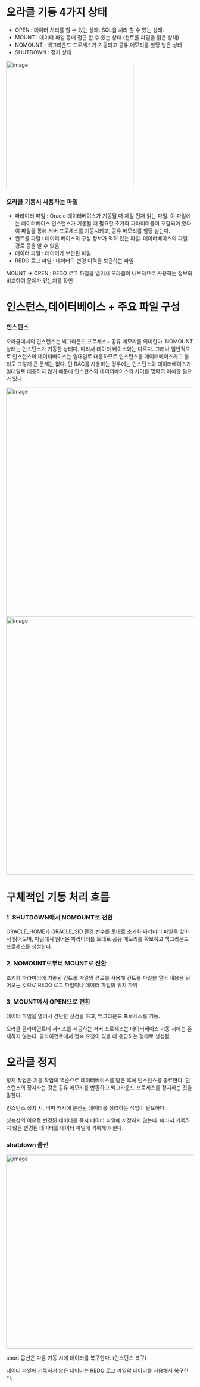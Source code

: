 

# 오라클 기동 4가지 상태

- OPEN : 데이터 처리를 할 수 있는 상태. SQL을 처리 할 수 있는 상태.
- MOUNT : 데이터 파일 등에 접근 할 수 있는 상태.(컨트롤 파일을 읽은 상태)
- NOMOUNT : 백그라운드 프로세스가 기동되고 공유 메모리를 할당 받은 상태
- SHUTDOWN : 정지 상태

<img width="342" alt="image" src="https://github.com/jeongye01/TIL/assets/74299317/eee99f0c-53f5-4ada-a595-8e3f01e15cca">

### 오라클 기동시 사용하는 파일

* 파라미터 파일 : Oracle 데이터베이스가 기동될 때 제일 먼저 읽는 파일. 이 파일에는 데이터베이스 인스턴스가 기동될 때 필요한 초기화 파라미터들이 포함되어 있다. 이 파일을 통해 서버 프로세스를 기동시키고, 공유 메모리를 할당 받는다. 
* 컨트롤 파일 : 데이터 베이스의 구성 정보가 적혀 있는 파일. 데이터베이스의 파일 경로 등을 알 수 있음
* 데이터 파일 : 데이터가 보관된 파일
* REDO 로그 파일 : 데이터의 변경 이력을 보관하는 파일

MOUNT → OPEN : REDO 로그 파일을 열어서 오라클이 내부적으로 사용하는 정보와 비교하여 문제가 있는지를 확인 

# 인스턴스,데이터베이스 + 주요 파일 구성

### 인스턴스

 오라클에서의 인스턴스는 백그라운드 프로세스+ 공유 메모리를 의미한다. NOMOUNT 상태는 인스턴스가 기동한 상태다. 따라서 데이터 베이스와는 다르다. 그러나 일반적으로 인스턴스와 데이터베이스는 일대일로 대응하므로 인스턴스를 데이터베이스라고 불러도 그렇게 큰 문제는 없다.  단 RAC를 사용하는 경우에는 인스턴스와 데이터베이스가 일대일로 대응하지 않기 때문에 인스턴스와 데이터베이스의 차이를 명확히 이해할 필요가 있다.

<img width="615" alt="image" src="https://github.com/jeongye01/TIL/assets/74299317/38ac5772-4878-4141-b039-ee28b9be9784">

<img width="692" alt="image" src="https://github.com/jeongye01/TIL/assets/74299317/7c5b7611-27f7-4330-a1e6-2442efc35d23">


# 구체적인 기동 처리 흐름

### 1. SHUTDOWN에서 NOMOUNT로 전환

ORACLE_HOME과 ORACLE_SID 환경 변수를 토대로 초기화 파라미터 파일을 찾아서 읽어오며, 파일에서 읽어온 파라미터를 토대로 공유 메모리를 확보하고 백그라운드 프로세스를 생성한다. 

### 2. NOMOUNT로부터 MOUNT로 전환

초기화 파라미터에 기술된 컨트롤 파일의 경로를 사용해 컨트롤 파일을 열어 내용을 읽어오는 것으로 REDO 로그 파일이나 데이터 파일의 위치 파악

### 3. MOUNT에서 OPEN으로 전환

데이터 파일을 열어서 간단한 점검을 하고, 백그라운드 프로세스를 기동.

오라클 클라이언트에 서비스를 제공하는 서버 프로세스는 데이터베이스 기동 시에는 존재하지 않는다. 클라이언트에서 접속 요청이 있을 때 응답하는 형태로 생성됨.

# 오라클 정지

정지 작업은 기동 작업의 역순으로 데이터베이스를 닫은 후에 인스턴스를 종료한다. 인스턴스의 정지라는 것은 공유 메모리를 반환하고 백그라운드 프로세스를 정지하는 것을 말한다.

인스턴스 정지 시, 버퍼 캐시에 분산된 데이터를 정리하는 작업이 필요하다.

성능상의 이유로 변경된 데이터를 즉시 데이터 파일에 저장하지 않는다. 따라서 기록하지 않은 변경된 데이터를 데이터 파일에 기록해야 한다. 

### shutdown 옵션

<img width="520" alt="image" src="https://github.com/jeongye01/TIL/assets/74299317/e3ab4e14-5783-49b5-823f-8f11c52225b2">


abort 옵션은 다음 기동 시에 데이터를 복구한다. (인스턴스 복구)

데이터 파일에 기록하지 않은 데이터는 REDO 로그 파일의 데이터를 사용해서 복구한다.
